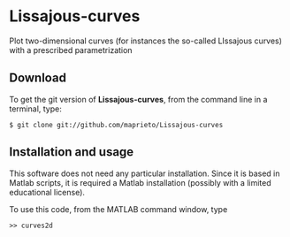 # Lissajous-curves
Plot two-dimensional curves (for instances the so-called LIssajous curves) with a prescribed parametrization

Download
--------

To get the git version of **Lissajous-curves**, from the command line in a terminal, type:

    $ git clone git://github.com/maprieto/Lissajous-curves

Installation and usage
--------------------

This software does not need any particular installation. Since it is based in Matlab scripts, it is required a Matlab installation (possibly with a limited educational license). 

To use this code, from the MATLAB command window, type 

    >> curves2d
